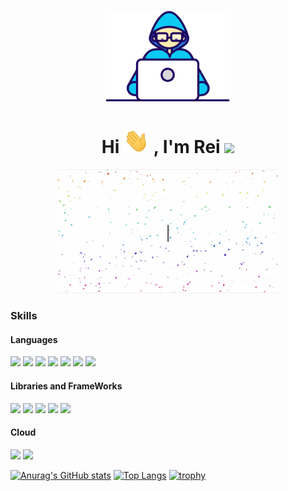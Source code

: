 <!-- <img src="https://media.tenor.com/mGgWY8RkgYMAAAAC/hello-world.gif"> -->
<!-- ### Hi there 👋-->
<p align="center">
  <img src="https://github.com/AkashSingh3031/AkashSingh3031/blob/main/images/Developer.gif" width="200px">
</p>

<h1 align="center">
  Hi 
  <img src="https://raw.githubusercontent.com/ABSphreak/ABSphreak/master/gifs/Hi.gif" height="40px">
  , I'm Rei 
  <img src="https://raw.githubusercontent.com/gist/ManulMax/2d20af60d709805c55fd784ca7cba4b9/raw/bcfeac7604f674ace63623106eb8bb8471d844a6/github.gif" style="width: 40px;">
</h1>

<p align="center">  
  <img src="https://github.com/aminoray/aminoray/blob/main/white.gif" width="70%" height="auto" />
</p>


### Skills
<!-- Badge Template: <img src="https://img.shields.io/badge/-<LabeltoShow>-<IconsColorCode>?style=flat&logo=<IconsName>&logoColor=white"/>  -->

#### Languages
<p>
  <img src="https://img.shields.io/badge/-Php-777BB4.svg?logo=php&style=plastic">
  <img src="https://img.shields.io/badge/-Ruby-CC342D.svg?logo=ruby&style=plastic">
  <img src="https://img.shields.io/badge/-Python-3776AB?style=flat&logo=Python&logoColor=white"/>
  <img src="https://img.shields.io/badge/-JavaScript-F7DF1E?style=flat&logo=JavaScript&logoColor=black"/>
  <img src="https://img.shields.io/badge/-TypeScript-007ACC?style=flat&logo=TypeScript&logoColor=white"/>
  <img src="https://img.shields.io/badge/-HTML5-E34F26?style=flat&logo=HTML5&logoColor=white"/>
  <img src="https://img.shields.io/badge/-CSS3-1572B6?style=flat&logo=CSS3&logoColor=white"/>
</p>

#### Libraries and FrameWorks
<p>
  <img src="https://img.shields.io/badge/-Laravel-E74430.svg?logo=laravel&style=plastic">
  <img src="https://img.shields.io/badge/-Rails-CC0000.svg?logo=rails&style=flat">
  <img src="https://img.shields.io/badge/-Vue.js-42B883?style=flat&logo=Vue.js&logoColor=white"/>
  <img src="https://img.shields.io/badge/-Nuxt.js-00C58E?style=flat&logo=Vue.js&logoColor=white"/>
  <img src="https://img.shields.io/badge/-React.js-61DAFB?style=flat&logo=React&logoColor=white"/>
</p>

#### Cloud
<p>
<img src="https://img.shields.io/badge/-Google%20Cloud-4285F4?style=flat&logo=Google%20Cloud&logoColor=white"/>
<img src="https://img.shields.io/badge/-Amazon%20AWS-232F3E?style=flat&logo=Amazon%20AWS&logoColor=white"/>
</p>

[![Anurag's GitHub stats](https://github-readme-stats.vercel.app/api?username=anuraghazra
)](https://github.com/anuraghazra/github-readme-stats)
[![Top Langs](https://github-readme-stats.vercel.app/api/top-langs/?username={aminoray}
)](https://github.com/anuraghazra/github-readme-stats)
[![trophy](https://github-profile-trophy.vercel.app/?username=aminoray&rank=SSS,SS,S,AAA,AA,A,B,C,SECRET)](https://github.com/ryo-ma/github-profile-trophy)
